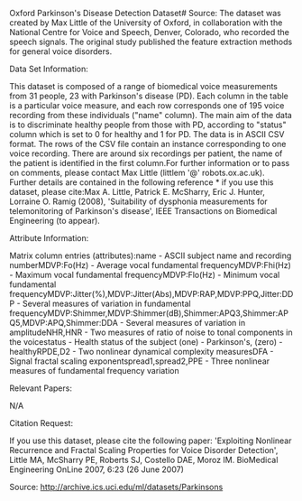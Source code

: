Oxford Parkinson's Disease Detection Dataset# Source: The dataset was created by Max Little of the University of Oxford, in collaboration with the National Centre for Voice and Speech, Denver, Colorado, who recorded the speech signals. The original study published the feature extraction methods for general voice disorders.

Data Set Information:

This dataset is composed of a range of biomedical voice measurements from 31 people, 23 with Parkinson's disease (PD). Each column in the table is a particular voice measure, and each row corresponds one of 195 voice recording from these individuals ("name" column). The main aim of the data is to discriminate healthy people from those with PD, according to "status" column which is set to 0 for healthy and 1 for PD. The data is in ASCII CSV format. The rows of the CSV file contain an instance corresponding to one voice recording. There are around six recordings per patient, the name of the patient is identified in the first column.For further information or to pass on comments, please contact Max Little (littlem '@' robots.ox.ac.uk). Further details are contained in the following reference * if you use this dataset, please cite:Max A. Little, Patrick E. McSharry, Eric J. Hunter, Lorraine O. Ramig (2008), 'Suitability of dysphonia measurements for telemonitoring of Parkinson's disease', IEEE Transactions on Biomedical Engineering (to appear).

Attribute Information:

Matrix column entries (attributes):name - ASCII subject name and recording numberMDVP:Fo(Hz) - Average vocal fundamental frequencyMDVP:Fhi(Hz) - Maximum vocal fundamental frequencyMDVP:Flo(Hz) - Minimum vocal fundamental frequencyMDVP:Jitter(%),MDVP:Jitter(Abs),MDVP:RAP,MDVP:PPQ,Jitter:DDP - Several measures of variation in fundamental frequencyMDVP:Shimmer,MDVP:Shimmer(dB),Shimmer:APQ3,Shimmer:APQ5,MDVP:APQ,Shimmer:DDA - Several measures of variation in amplitudeNHR,HNR - Two measures of ratio of noise to tonal components in the voicestatus - Health status of the subject (one) - Parkinson's, (zero) - healthyRPDE,D2 - Two nonlinear dynamical complexity measuresDFA - Signal fractal scaling exponentspread1,spread2,PPE - Three nonlinear measures of fundamental frequency variation

Relevant Papers:

N/A

Citation Request:

If you use this dataset, please cite the following paper: 'Exploiting Nonlinear Recurrence and Fractal Scaling Properties for Voice Disorder Detection', Little MA, McSharry PE, Roberts SJ, Costello DAE, Moroz IM. BioMedical Engineering OnLine 2007, 6:23 (26 June 2007)

Source: http://archive.ics.uci.edu/ml/datasets/Parkinsons
